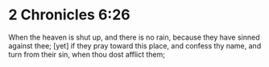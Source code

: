 # 2 Chronicles 6:26

When the heaven is shut up, and there is no rain, because they have sinned against thee; [yet] if they pray toward this place, and confess thy name, and turn from their sin, when thou dost afflict them;